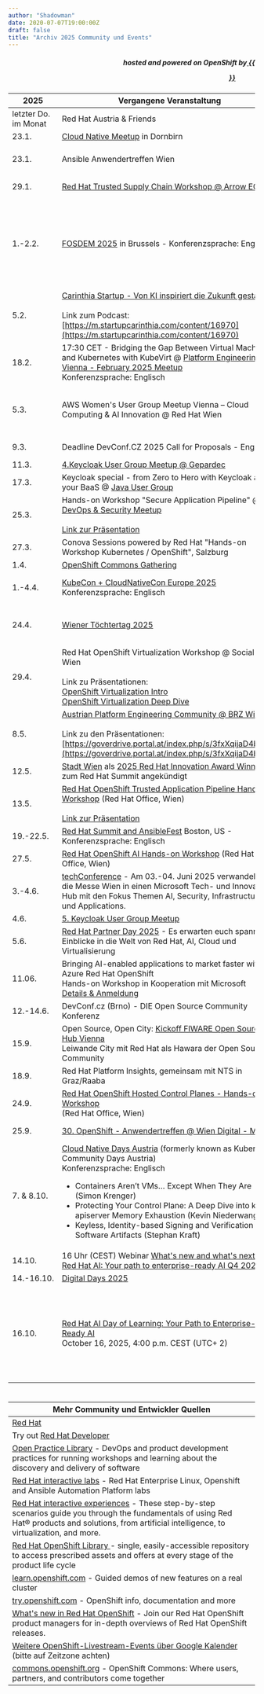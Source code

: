 ```yaml
---
author: "Shadowman"
date: 2020-07-07T19:00:00Z
draft: false
title: "Archiv 2025 Community und Events"
---
```

 
<div style="text-align:right;">
<h5> hosted and powered on OpenShift by<a href="https://marketplace.cancom.at/en-US/home"> {{<figure src="images/CANCOM_Logo_Rot_sRGB.svg" width="100">}}</a> </h5>
</div>

|<nobr>2025</nobr>| Vergangene Veranstaltung | Hinweise | 
| ------------ | ------------- |--------| 
| letzter Do. im Monat | Red Hat Austria & Friends | Kontakt Thomas Ettenauer | 
| 23.1. | [Cloud Native Meetup](https://www.nts.eu/event/cloud-native-meetup-openshift-edition/) in Dornbirn | Bei Fragen an basti@redhat.com wenden | 
| 23.1. | Ansible Anwendertreffen Wien | Wichtig: Ihr müsst euch 2x registrieren! <br> [1. Red Hat Anmeldung und Agenda](https://events.redhat.com/profile/form/index.cfm?PKformID=0x1320995abcd&sc_cid=RHCTE1240000433932) <br> [2. Erste Digital Campus Zutrittsanmeldung](https://events.sparkasse.at/CAMPUS/AnsibleAnwendertreffen) |
| 29.1. | [Red Hat Trusted Supply Chain Workshop @ Arrow ECS](https://secure-eugo.arrow.com/LP=20094) | 9 Uhr bis 16 Uhr bei Arrow ECS in Wien<br><b>Nur für Red Hat Partner!</b> |
| 1.-2.2. | [FOSDEM 2025](https://fosdem.org/2025/practical/) in Brussels - Konferenzsprache: Englisch | FOSDEM is a free annual event in Brussels where thousands of open source software developers gather to share ideas and collaborate. Red Hat plays a key role as a sponsor and participant, with associates contributing as organizers, project leaders, and speakers to strengthen community collaboration. Reach out to aboscatt@redhat.com |
| 5.2. | [Carinthia Startup - Von KI inspiriert die Zukunft gestalten](https://www.eventbrite.at/e/inspired-by-ai-shaping-the-future-tickets-1152003125359) <br><br> Link zum Podcast: [https://m.startupcarinthia.com/content/16970](https://m.startupcarinthia.com/content/16970)| Makerspace Carinthia, Klagenfurt |
| 18.2. | 17:30 CET - Bridging the Gap Between Virtual Machines and Kubernetes with KubeVirt @ [Platform Engineering Vienna - February 2025 Meetup](https://www.meetup.com/platform-engineering-vienna/events/305915760/) <br> Konferenzsprache: Englisch | Speaker: Kevin Niederwanger |
| 5.3. | AWS Women's User Group Meetup Vienna – Cloud Computing & AI Innovation @ Red Hat Wien | [AWS Women's UG Meetup #1 - hosted by Red Hat]((https://www.meetup.com/aws-womens-user-group-vienna/events/306246738/?eventOrigin=group_upcoming_events) | 
| 9.3. | Deadline DevConf.CZ 2025 Call for Proposals - Englisch | [Call for Proposals](https://pretalx.devconf.info/devconf-cz-2025/cfp) - Submit it by 9th of March! | 
| 11.3. | [4.Keycloak User Group Meetup @ Gepardec](https://www.meetup.com/de-DE/keycloak-user-group-austria/events/305127942/) | Kontakt Stephan Kraft | 
| 17.3. | Keycloak special - from Zero to Hero with Keycloak as your BaaS @ [Java User Group](https://www.meetup.com/java-vienna/events/305897191/?utm_medium=referral&utm_campaign=share-btn_savedevents_share_modal&utm_source=link) | |
| 25.3. | Hands-on Workshop "Secure Application Pipeline" @ [DevOps & Security Meetup](https://www.meetup.com/vienna-devops-security/) <br><br> [Link zur Präsentation](https://people.redhat.com/skraft/2025/20250325_TrustedApplicationPipeline_HandsOnWorkshop/20250513_Intro_SupplyChainSecurity.pdf) |  |
| 27.3. | Conova Sessions powered by Red Hat "Hands-on Workshop Kubernetes / OpenShift", Salzburg  | Mehr Info & Anmeldung [hier](https://news.conova.com/conova_sessions_27032025)  |
| 1.4. | [OpenShift Commons Gathering](https://commons.openshift.org/gatherings/kubecon-25-apr-01/) | |
| 1.-4.4. | [KubeCon + CloudNativeCon Europe 2025](https://events.linuxfoundation.org/kubecon-cloudnativecon-europe/) Konferenzsprache: Englisch | Kontaktiert Euren Red Hat Ansprechpartner für einen Discount Code und wenn ihr plant dabei zu sein! |
| 24.4. | [Wiener Töchtertag 2025](https://www.toechtertag.at/betrieb/redhat/) | Anmeldung auf der Wiener Töchtertag Seite [https://www.toechtertag.at/betrieb/redhat/](https://www.toechtertag.at/betrieb/redhat/) <br>Kontakt Dilan Güler | 
| 29.4. | Red Hat OpenShift Virtualization Workshop @ Social Hub Wien <br><br> Link zu Präsentationen: <br> [OpenShift Virtualization Intro](https://people.redhat.com/skraft/2025/20250429_OpenShiftVirtualization_HandsOnWorkshop/OpenShift%20Virtualization%20-%20Intro.pdf) <br>[OpenShift Virtualization Deep Dive](https://people.redhat.com/skraft/2025/20250429_OpenShiftVirtualization_HandsOnWorkshop/OpenShift%20Virtualization%20-%20Deep%20Dive.pdf) | [Event-Seite](https://events.redhat.com/profile/form/index.cfm?PKformID=0x1393119abcd&sc_cid=RHCTE1250000443568) | 
| 8.5. | [Austrian Platform Engineering Community @ BRZ Wien](https://www.brz.gv.at/wie-wir-arbeiten/Kontakt-aufnehmen/veranstaltungen/20250508-austrian-plattform-engineering-community-2025.html) <br><br> Link zu den Präsentationen: <br> [https://goverdrive.portal.at/index.php/s/3fxXqijaD4bPFiJ](https://goverdrive.portal.at/index.php/s/3fxXqijaD4bPFiJ)|   Kontakt Stephan Kraft | 
| 12.5. | [Stadt Wien](https://www.redhat.com/en/success-stories/cityofvienna) als [2025 Red Hat Innovation Award Winner](https://www.redhat.com/en/success-stories/innovation-awards) zum Red Hat Summit angekündigt | Kontakt: David Hanacek |
| 13.5. | [Red Hat OpenShift Trusted Application Pipeline Hands-on Workshop](https://people.redhat.com/skraft/2025/RedHatTrustedApplicationPipeline_Hand-on-Workshop.pdf) (Red Hat Office, Wien) <br><br> [Link zur Präsentation](https://people.redhat.com/skraft/2025/20250513_TrustedApplicationPipeline_HandsOnWorkshop/)| [Anmeldung](https://forms.gle/a5JMTSHkBZtqTZ876) <br>Kontakt Stephan Kraft| 
| 19.-22.5. |	[Red Hat Summit and AnsibleFest](https://www.redhat.com/en/summit) Boston, US - Konferenzsprache: Englisch |  Für Konferenztickets kontaktiert uns bitte. | 
| 27.5. | [Red Hat OpenShift AI Hands-on Workshop](https://people.redhat.com/skraft/2025/RHOAI_HandsOn_Workshop.pdf) (Red Hat Office, Wien) | [Anmeldung](https://forms.gle/a5JMTSHkBZtqTZ876) <br>Kontakt Stephan Kraft| 
| 3.-4.6. | [techConference](https://techconference.at/) - Am 03.-04. Juni 2025 verwandelt sich die Messe Wien in einen Microsoft Tech- und Innovation Hub mit den Fokus Themen AI, Security, Infrastructure und Applications.| Red Hat Speaker: Stephan Kraft und Philipp Bergsmann | 
| 4.6. | [5. Keycloak User Group Meetup](https://www.meetup.com/de-DE/keycloak-user-group-austria/events/305127949/) | Kontakt Stephan Kraft | 
| 5.6. | [Red Hat Partner Day 2025](https://events.redhat.com/profile/form/index.cfm?PKformID=0x1398857abcd&sc_cid=RHCTE1250000443460#page-table) - Es erwarten euch spannende Einblicke in die Welt von Red Hat, AI, Cloud und Virtualisierung | Kontakt Rene Reiter | 
| 11.06. |	Bringing AI-enabled applications to market faster with Azure Red Hat OpenShift <br> Hands-on Workshop in Kooperation mit Microsoft <br>[Details & Anmeldung](https://msevents.microsoft.com/event?id=650383356) | Lokation: Microsoft Österreich, Am Europlatz 3, 1120 Wien <br>Kontakt: Mario Schüttengruber / Philipp Bergsmann | 
| 12.-14.6. |	DevConf.cz (Brno) - DIE Open Source Community Konferenz | [Mehr Info & Registrierung](https://www.devconf.info/cz/) | 
| 15.9. | Open Source, Open City: [Kickoff FIWARE Open Source Hub Vienna](https://wirtschaftsagentur.at/termine-events-workshops/open-source-open-city-kick-off-open-source-hub-vienna/) </br> Leiwande City mit Red Hat als Hawara der Open Source Community | Kontakt David Hanacek |
| 18.9. | Red Hat Platform Insights, gemeinsam mit NTS in Graz/Raaba | Hier geht es zur [Registrierung](https://www.nts.eu/event/red-hat-platform-insights/) | 
| 24.9. | [Red Hat OpenShift Hosted Control Planes - Hands-on Workshop](https://people.redhat.com/skraft/2025/20250924_RedHatHostedControlPlanes-HandsOnWorkshop.pdf) <br>(Red Hat Office, Wien)|  |
| 25.9. | [30. OpenShift - Anwendertreffen @ Wien Digital - MA01](https://www.openshift-anwender.de/2025/06/02/jetzt-anmelden-zum-30-openshift-anwendertreffen-am-25-september-2025-in-wien/) | [Anmeldung](https://events.redhat.com/profile/form/index.cfm?PKformID=0x1454090abcd) <br>Kontakt Stephan Kraft |
| 7. & 8.10. | [Cloud Native Days Austria](https://cloudnativedays.at/) (formerly known as Kubernetes Community Days Austria) <br> Konferenzsprache: Englisch <ul><li>Containers Aren’t VMs… Except When They Are (Simon Krenger)</li><li>Protecting Your Control Plane: A Deep Dive into kube-apiserver Memory Exhaustion (Kevin Niederwanger)</li><li>Keyless, Identity-based Signing and Verification of Software Artifacts (Stephan Kraft)</li></ul> |  |
| 14.10. | 16 Uhr (CEST) Webinar [What's new and what's next for Red Hat AI: Your path to enterprise-ready AI Q4 2025](https://www.redhat.com/en/events/webinar/redhat-ai-q4-whats-new-and-whats-next) |  |
| 14.-16.10. | [Digital Days 2025](https://www.digitalcity.wien/digital-days-2025_pre-1/) | Kontakt David Hanacek |
| 16.10. | [Red Hat AI Day of Learning: Your Path to Enterprise-Ready AI](https://www.redhat.com/en/events/webinar/redhat-ai-day-of-learning-your-path-to-enterprise-ready-ai)  <br> October 16, 2025, 4:00 p.m. CEST (UTC+ 2) | A virtual event for technical practitioners to deepen their AI expertise. <br> Customize your learning path with 12 sessions across four tracks: <ul><li>Optimize inference performance. </li><li>Connect models to enterprise data. </li><li>Develop with agentic AI frameworks. </li><li>Scale AI across the hybrid cloud. </li></ul> |

#

| Mehr Community und Entwickler Quellen | 
| -------------------------------------------| 
| [Red Hat](https://www.redhat.com/) |
| Try out [Red Hat Developer](https://developers.redhat.com/) |
| [Open Practice Library](https://openpracticelibrary.com/)  - DevOps and product development practices for running workshops and learning about the discovery and delivery of software |
| [Red Hat interactive labs](https://www.redhat.com/en/interactive-labs) - Red Hat Enterprise Linux, Openshift and Ansible Automation Platform labs |
| [Red Hat interactive experiences](https://www.redhat.com/en/interactive-experiences) - These step-by-step scenarios guide you through the fundamentals of using Red Hat® products and solutions, from artificial intelligence, to virtualization, and more. |
| [Red Hat OpenShift Library ](https://access.redhat.com/articles/7052429) - single, easily-accessible repository to access prescribed assets and offers at every stage of the product life cycle |
| [learn.openshift.com](https://learn.openshift.com) - Guided demos of new features on a real cluster |
| [try.openshift.com](https://try.openshift.com) - OpenShift info, documentation and more |
| [What's new in Red Hat OpenShift](https://www.redhat.com/en/whats-new-red-hat-openshift) - Join our Red Hat OpenShift product managers for in-depth overviews of Red Hat OpenShift releases. |
| [Weitere OpenShift-Livestream-Events über Google Kalender](https://calendar.google.com/calendar/u/0/embed?src=redhatstreaming@gmail.com) (bitte auf Zeitzone achten) |
| [commons.openshift.org](https://commons.openshift.org) - OpenShift Commons: Where users, partners, and contributors come together |

